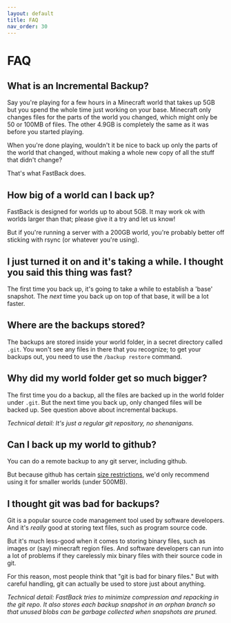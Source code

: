 ```yaml
---
layout: default
title: FAQ
nav_order: 30
---
```


# FAQ

## What is an Incremental Backup?

Say you're playing for a few hours in a Minecraft world that takes up 5GB but you spend the whole time
just working on your base.  Minecraft only changes files for the parts of the world you changed, which might
only be 50 or 100MB of files.  The other 4.9GB is completely the same as it was before you started playing.

When you're done playing, wouldn't it be nice to back up only the parts of the world that changed, without 
making a whole new copy of all the stuff that didn't change?

That's what FastBack does.

## How big of a world can I back up?

FastBack is designed for worlds up to about 5GB.  It may work ok with worlds larger than that; please give it a 
try and let us know!

But if you're running a server with a 200GB world, you're probably better off sticking with rsync (or whatever
you're using).

## I just turned it on and it's taking a while.  I thought you said this thing was fast?

The first time you back up, it's going to take a while to establish a 'base' snapshot.  The *next* time you 
back up on top of that base, it will be a lot faster.

## Where are the backups stored?

The backups are stored inside your world folder, in a secret directory called `.git`. You won't see any files
in there that you recognize; to get your backups out, you need to use the `/backup restore` command.

## Why did my world folder get so much bigger?

The first time you do a backup, all the files are backed up in the world folder under `.git`.  But the next
time you back up, only changed files will be backed up.  See question above about incremental backups.

*Technical detail: It's just a regular git repository, no shenanigans.*

## Can I back up my world to github?

You can do a remote backup to any git server, including github.

But because github has certain [size restrictions](https://docs.github.com/en/repositories/working-with-files/managing-large-files/about-large-files-on-github),
we'd only recommend using it for smaller worlds (under 500MB).

## I thought git was bad for backups?

Git is a popular source code management tool used by software developers.  And it's *really* good at storing text
files, such as program source code. 

But it's much less-good when it comes to storing binary files, such as images or (say) minecraft region files.  And 
software developers can run into a lot of problems if they carelessly mix binary files with their source code in git.

For this reason, most people think that "git is bad for binary files."  But with careful handling, git can actually 
be used to store just about anything.

*Technical detail: FastBack tries to minimize compression and repacking in the git repo.  It also stores each backup
snapshot in an orphan branch so that unused blobs can be garbage collected when snapshots are pruned.*
